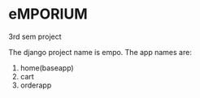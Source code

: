 # eMPORIUM
3rd sem project

The django project name is empo.
The app names are:
1. home(baseapp)
2. cart
3. orderapp




